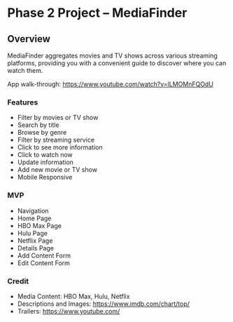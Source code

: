 # Phase 2 Project – MediaFinder

## Overview

MediaFinder aggregates movies and TV shows across various streaming platforms, providing you with a convenient guide to discover where you can watch them.

App walk-through: https://www.youtube.com/watch?v=lLMOMnFQOdU

### Features
* Filter by movies or TV show
* Search by title
* Browse by genre
* Filter by streaming service
* Click to see more information
* Click to watch now
* Update information
* Add new movie or TV show
* Mobile Responsive


### MVP
* Navigation
* Home Page
* HBO Max Page
* Hulu Page
* Netflix Page
* Details Page
* Add Content Form
* Edit Content Form

### Credit
* Media Content: HBO Max, Hulu, Netflix
* Descriptions and Images: https://www.imdb.com/chart/top/
* Trailers: https://www.youtube.com/
